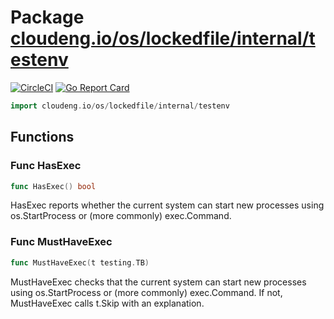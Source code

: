 # Package [cloudeng.io/os/lockedfile/internal/testenv](https://pkg.go.dev/cloudeng.io/os/lockedfile/internal/testenv?tab=doc)
[![CircleCI](https://circleci.com/gh/cloudengio/go.gotools.svg?style=svg)](https://circleci.com/gh/cloudengio/go.gotools) [![Go Report Card](https://goreportcard.com/badge/cloudeng.io/os/lockedfile/internal/testenv)](https://goreportcard.com/report/cloudeng.io/os/lockedfile/internal/testenv)

```go
import cloudeng.io/os/lockedfile/internal/testenv
```


## Functions
### Func HasExec
```go
func HasExec() bool
```
HasExec reports whether the current system can start new processes using
os.StartProcess or (more commonly) exec.Command.

### Func MustHaveExec
```go
func MustHaveExec(t testing.TB)
```
MustHaveExec checks that the current system can start new processes using
os.StartProcess or (more commonly) exec.Command. If not, MustHaveExec calls
t.Skip with an explanation.




